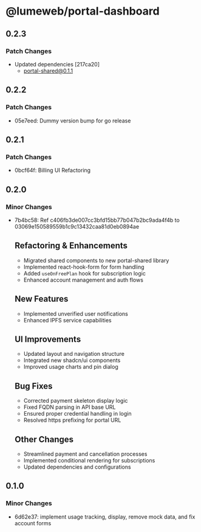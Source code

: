 # @lumeweb/portal-dashboard

## 0.2.3

### Patch Changes

- Updated dependencies [217ca20]
  - portal-shared@0.1.1

## 0.2.2

### Patch Changes

- 05e7eed: Dummy version bump for go release

## 0.2.1

### Patch Changes

- 0bcf64f: Billing UI Refactoring

## 0.2.0

### Minor Changes

- 7b4bc58: Ref c406fb3de007cc3bfd15bb77b047b2bc9ada4f4b to 03069e150589559b1c9c13432caa81d0eb0894ae

  ## Refactoring & Enhancements

  - Migrated shared components to new portal-shared library
  - Implemented react-hook-form for form handling
  - Added `useOnFreePlan` hook for subscription logic
  - Enhanced account management and auth flows

  ## New Features

  - Implemented unverified user notifications
  - Enhanced IPFS service capabilities

  ## UI Improvements

  - Updated layout and navigation structure
  - Integrated new shadcn/ui components
  - Improved usage charts and pin dialog

  ## Bug Fixes

  - Corrected payment skeleton display logic
  - Fixed FQDN parsing in API base URL
  - Ensured proper credential handling in login
  - Resolved https prefixing for portal URL

  ## Other Changes

  - Streamlined payment and cancellation processes
  - Implemented conditional rendering for subscriptions
  - Updated dependencies and configurations

## 0.1.0

### Minor Changes

- 6d62e37: implement usage tracking, display, remove mock data, and fix account forms
